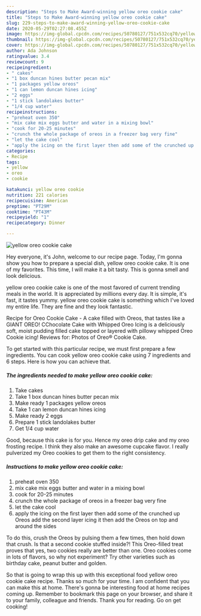 ```yaml
---
description: "Steps to Make Award-winning yellow oreo cookie cake"
title: "Steps to Make Award-winning yellow oreo cookie cake"
slug: 229-steps-to-make-award-winning-yellow-oreo-cookie-cake
date: 2020-05-29T02:27:08.455Z
image: https://img-global.cpcdn.com/recipes/50780127/751x532cq70/yellow-oreo-cookie-cake-recipe-main-photo.jpg
thumbnail: https://img-global.cpcdn.com/recipes/50780127/751x532cq70/yellow-oreo-cookie-cake-recipe-main-photo.jpg
cover: https://img-global.cpcdn.com/recipes/50780127/751x532cq70/yellow-oreo-cookie-cake-recipe-main-photo.jpg
author: Ada Johnson
ratingvalue: 3.4
reviewcount: 9
recipeingredient:
- " cakes"
- "1 box duncan hines butter pecan mix"
- "1 packages yellow oreos"
- "1 can lemon duncan hines icing"
- "2 eggs"
- "1 stick landolakes butter"
- "1/4 cup water"
recipeinstructions:
- "preheat oven 350"
- "mix cake mix eggs butter and water in a mixing bowl"
- "cook for 20-25 minutes"
- "crunch the whole package of oreos in a freezer bag very fine"
- "let the cake cool"
- "apply the icing on the first layer then add some of the crunched up Oreos add the second layer icing it then add the Oreos on top and around the sides"
categories:
- Recipe
tags:
- yellow
- oreo
- cookie

katakunci: yellow oreo cookie 
nutrition: 221 calories
recipecuisine: American
preptime: "PT29M"
cooktime: "PT43M"
recipeyield: "1"
recipecategory: Dinner

---
```



![yellow oreo cookie cake](https://img-global.cpcdn.com/recipes/50780127/751x532cq70/yellow-oreo-cookie-cake-recipe-main-photo.jpg)

Hey everyone, it's John, welcome to our recipe page. Today, I'm gonna show you how to prepare a special dish, yellow oreo cookie cake. It is one of my favorites. This time, I will make it a bit tasty. This is gonna smell and look delicious.

yellow oreo cookie cake is one of the most favored of current trending meals in the world. It is appreciated by millions every day. It is simple, it's fast, it tastes yummy. yellow oreo cookie cake is something which I've loved my entire life. They are fine and they look fantastic.

Recipe for Oreo Cookie Cake - A cake filled with Oreos, that tastes like a GIANT OREO! CChocolate Cake with Whipped Oreo Icing is a deliciously soft, moist pudding filled cake topped or layered with pillowy whipped Oreo Cookie icing! Reviews for: Photos of Oreo® Cookie Cake.


To get started with this particular recipe, we must first prepare a few ingredients. You can cook yellow oreo cookie cake using 7 ingredients and 6 steps. Here is how you can achieve that.

<!--inarticleads1-->

##### The ingredients needed to make yellow oreo cookie cake:

1. Take  cakes
1. Take 1 box duncan hines butter pecan mix
1. Make ready 1 packages yellow oreos
1. Take 1 can lemon duncan hines icing
1. Make ready 2 eggs
1. Prepare 1 stick landolakes butter
1. Get 1/4 cup water


Good, because this cake is for you. Hence my oreo drip cake and my oreo frosting recipe. I think they also make an awesome cupcake flavor. I really pulverized my Oreo cookies to get them to the right consistency. 

<!--inarticleads2-->

##### Instructions to make yellow oreo cookie cake:

1. preheat oven 350
1. mix cake mix eggs butter and water in a mixing bowl
1. cook for 20-25 minutes
1. crunch the whole package of oreos in a freezer bag very fine
1. let the cake cool
1. apply the icing on the first layer then add some of the crunched up Oreos add the second layer icing it then add the Oreos on top and around the sides


To do this, crush the Oreos by pulsing them a few times, then hold down that crush. Is that a second cookie stuffed inside?! This Oreo-filled treat proves that yes, two cookies really are better than one. Oreo cookies come in lots of flavors, so why not experiment? Try other varieties such as birthday cake, peanut butter and golden. 

So that is going to wrap this up with this exceptional food yellow oreo cookie cake recipe. Thanks so much for your time. I am confident that you can make this at home. There's gonna be interesting food at home recipes coming up. Remember to bookmark this page on your browser, and share it to your family, colleague and friends. Thank you for reading. Go on get cooking!
